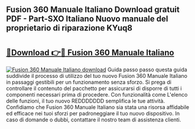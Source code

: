 ## Fusion 360 Manuale Italiano Download gratuit PDF - Part-SXO Italiano Nuovo manuale del proprietario di riparazione KYuq8

# <h2><a href="http://dfda9j2.blite.top/?on=Fusion+360+Manuale+Italiano">🔗Download 👉🔴 Fusion 360 Manuale Italiano</a></h2>

[![Fusion 360 Manuale Italiano download](https://i.imgur.com/lujVjoI.png)](http://dfda9j2.blite.top/?on=Fusion+360+Manuale+Italiano)
Guida passo passo questa guida suddivide il processo di utilizzo del tuo nuovo Fusion 360 Manuale Italiano in passaggi gestibili per un funzionamento senza sforzo. Si prega di controllare il contenuto del pacchetto per assicurarsi di disporre di tutti i componenti necessari prima di procedere. Con funzionalità come L'elenco delle funzioni, il tuo nuovo REDDDDDDD semplifica le tue attività. Confidiamo che Fusion 360 Manuale Italiano sia stata una risorsa affidabile ed efficace nei tuoi sforzi per padroneggiare il tuo nuovo dispositivo. In caso di domande o dubbi, contattare il nostro team di assistenza clienti.
